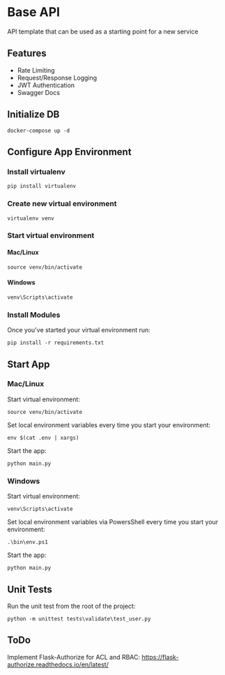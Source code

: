 # Base API

API template that can be used as a starting point for a new service

## Features

* Rate Limiting
* Request/Response Logging
* JWT Authentication
* Swagger Docs

## Initialize DB

```
docker-compose up -d
```

## Configure App Environment

### Install virtualenv

```
pip install virtualenv
```

### Create new virtual environment

```
virtualenv venv
```

### Start virtual environment

#### Mac/Linux 

```
source venv/bin/activate
```

#### Windows

```
venv\Scripts\activate
```

### Install Modules

Once you've started your virtual environment run:

```
pip install -r requirements.txt
```

## Start App

### Mac/Linux

Start virtual environment:

```
source venv/bin/activate
```

Set local environment variables every time you start your environment:

```
env $(cat .env | xargs)
```

Start the app:

```
python main.py
```

### Windows

Start virtual environment:

```
venv\Scripts\activate
```

Set local environment variables via PowersShell every time you start your environment:

```
.\bin\env.ps1
```

Start the app:

```
python main.py
```

## Unit Tests

Run the unit test from the root of the project:

```
python -m unittest tests\validate\test_user.py
```

## ToDo

Implement Flask-Authorize for ACL and RBAC:
https://flask-authorize.readthedocs.io/en/latest/